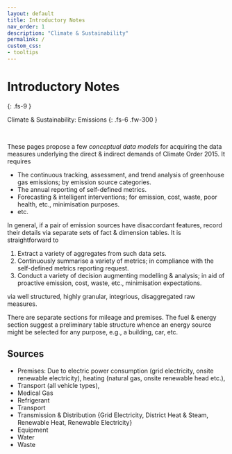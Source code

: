 ```yaml
---
layout: default
title: Introductory Notes
nav_order: 1
description: "Climate & Sustainability"
permalink: /
custom_css:
- tooltips
---
```


# Introductory Notes
{: .fs-9 }

Climate & Sustainability: Emissions
{: .fs-6 .fw-300 }

<br>

These pages propose a few *conceptual data models* for acquiring the data measures underlying the direct & indirect demands of Climate Order 2015.  It requires

* The continuous tracking, assessment, and trend analysis of greenhouse gas emissions; by emission source categories.
* The annual reporting of self-defined metrics.
* Forecasting & intelligent interventions; for emission, cost, waste, poor health, etc., minimisation purposes. 
* etc.

In general, if a pair of emission sources have disaccordant features, record their details via separate sets of fact & dimension tables.  It is straightforward to 

1. Extract a variety of aggregates from such data sets.
2. Continuously summarise a variety of metrics; in compliance with the self-defined metrics reporting request.
3. Conduct a variety of decision augmenting modelling & analysis; in aid of proactive emission, cost, waste, etc., minimisation expectations.

via well structured, highly granular, integrious, disaggregated raw measures.

There are separate sections for mileage and premises.  The fuel & energy section suggest a preliminary table structure whence an energy source might be selected for any purpose, e.g., a building, car, etc.


## Sources

* Premises: Due to electric power consumption (grid electricity, onsite renewable electricity), heating (natural gas, onsite renewable head etc.),
* Transport (all vehicle types),
* Medical Gas
* Refrigerant
* Transport
* Transmission & Distribution {Grid Electricity, District Heat & Steam, Renewable Heat, Renewable Electricity}
* Equipment
* Water
* Waste



<br>
<br>
<br>
<br>
